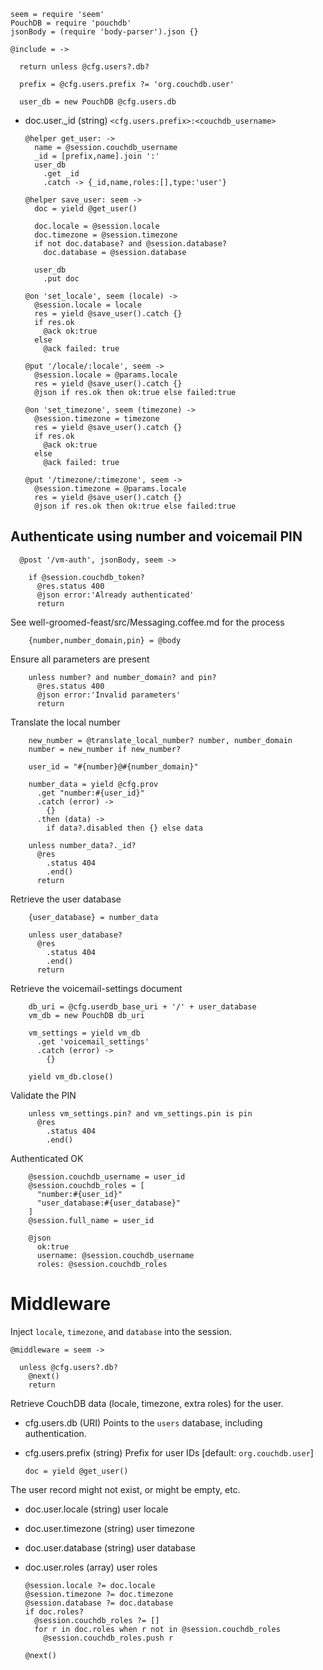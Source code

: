    seem = require 'seem'
    PouchDB = require 'pouchdb'
    jsonBody = (require 'body-parser').json {}

    @include = ->

      return unless @cfg.users?.db?

      prefix = @cfg.users.prefix ?= 'org.couchdb.user'

      user_db = new PouchDB @cfg.users.db

* doc.user._id (string) `<cfg.users.prefix>:<couchdb_username>`

      @helper get_user: ->
        name = @session.couchdb_username
        _id = [prefix,name].join ':'
        user_db
          .get _id
          .catch -> {_id,name,roles:[],type:'user'}

      @helper save_user: seem ->
        doc = yield @get_user()

        doc.locale = @session.locale
        doc.timezone = @session.timezone
        if not doc.database? and @session.database?
          doc.database = @session.database

        user_db
          .put doc

      @on 'set_locale', seem (locale) ->
        @session.locale = locale
        res = yield @save_user().catch {}
        if res.ok
          @ack ok:true
        else
          @ack failed: true

      @put '/locale/:locale', seem ->
        @session.locale = @params.locale
        res = yield @save_user().catch {}
        @json if res.ok then ok:true else failed:true

      @on 'set_timezone', seem (timezone) ->
        @session.timezone = timezone
        res = yield @save_user().catch {}
        if res.ok
          @ack ok:true
        else
          @ack failed: true

      @put '/timezone/:timezone', seem ->
        @session.timezone = @params.locale
        res = yield @save_user().catch {}
        @json if res.ok then ok:true else failed:true

Authenticate using number and voicemail PIN
-------------------------------------------

      @post '/vm-auth', jsonBody, seem ->

        if @session.couchdb_token?
          @res.status 400
          @json error:'Already authenticated'
          return

See well-groomed-feast/src/Messaging.coffee.md for the process

        {number,number_domain,pin} = @body

Ensure all parameters are present

        unless number? and number_domain? and pin?
          @res.status 400
          @json error:'Invalid parameters'
          return

Translate the local number

        new_number = @translate_local_number? number, number_domain
        number = new_number if new_number?

        user_id = "#{number}@#{number_domain}"

        number_data = yield @cfg.prov
          .get "number:#{user_id}"
          .catch (error) ->
            {}
          .then (data) ->
            if data?.disabled then {} else data

        unless number_data?._id?
          @res
            .status 404
            .end()
          return

Retrieve the user database

        {user_database} = number_data

        unless user_database?
          @res
            .status 404
            .end()
          return

Retrieve the voicemail-settings document

        db_uri = @cfg.userdb_base_uri + '/' + user_database
        vm_db = new PouchDB db_uri

        vm_settings = yield vm_db
          .get 'voicemail_settings'
          .catch (error) ->
            {}

        yield vm_db.close()

Validate the PIN

        unless vm_settings.pin? and vm_settings.pin is pin
          @res
            .status 404
            .end()

Authenticated OK

        @session.couchdb_username = user_id
        @session.couchdb_roles = [
          "number:#{user_id}"
          "user_database:#{user_database}"
        ]
        @session.full_name = user_id

        @json
          ok:true
          username: @session.couchdb_username
          roles: @session.couchdb_roles

Middleware
==========

Inject `locale`, `timezone`, and `database` into the session.

    @middleware = seem ->

      unless @cfg.users?.db?
        @next()
        return

Retrieve CouchDB data (locale, timezone, extra roles) for the user.

* cfg.users.db (URI) Points to the `users` database, including authentication.
* cfg.users.prefix (string) Prefix for user IDs [default: `org.couchdb.user`]

      doc = yield @get_user()

The user record might not exist, or might be empty, etc.

* doc.user.locale (string) user locale
* doc.user.timezone (string) user timezone
* doc.user.database (string) user database
* doc.user.roles (array) user roles

      @session.locale ?= doc.locale
      @session.timezone ?= doc.timezone
      @session.database ?= doc.database
      if doc.roles?
        @session.couchdb_roles ?= []
        for r in doc.roles when r not in @session.couchdb_roles
          @session.couchdb_roles.push r

      @next()
